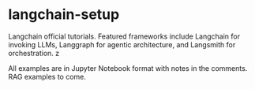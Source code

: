 # langchain-setup

Langchain official tutorials. Featured frameworks include Langchain for invoking LLMs, Langgraph for agentic architecture, and Langsmith for orchestration. z

All examples are in Jupyter Notebook format with notes in the comments. RAG examples to come.
